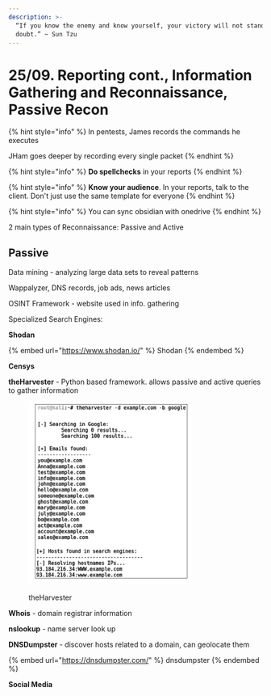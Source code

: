 ```yaml
---
description: >-
  “If you know the enemy and know yourself, your victory will not stand in
  doubt.” ~ Sun Tzu
---
```


# 25/09. Reporting cont., Information Gathering and Reconnaissance, Passive Recon

{% hint style="info" %}
In pentests, James records the commands he executes

JHam goes deeper by recording every single packet
{% endhint %}

{% hint style="info" %}
**Do spellchecks** in your reports
{% endhint %}

{% hint style="info" %}
**Know your audience**. In your reports, talk to the client. Don't just use the same template for everyone
{% endhint %}

{% hint style="info" %}
You can sync obsidian with onedrive
{% endhint %}

2 main types of Reconnaissance: Passive and Active

## Passive

Data mining - analyzing large data sets to reveal patterns

Wappalyzer, DNS records, job ads, news articles

OSINT Framework - website used in info. gathering

Specialized Search Engines:&#x20;

**Shodan**

{% embed url="https://www.shodan.io/" %}
Shodan
{% endembed %}

**Censys**

**theHarvester** - Python based framework. allows passive and active queries to gather information

<figure><img src="../../.gitbook/assets/image (15).png" alt=""><figcaption><p>theHarvester</p></figcaption></figure>

**Whois** - domain registrar information

**nslookup** - name server look up

**DNSDumpster** - discover hosts related to a domain, can geolocate them

{% embed url="https://dnsdumpster.com/" %}
dnsdumpster
{% endembed %}

**Social Media**
